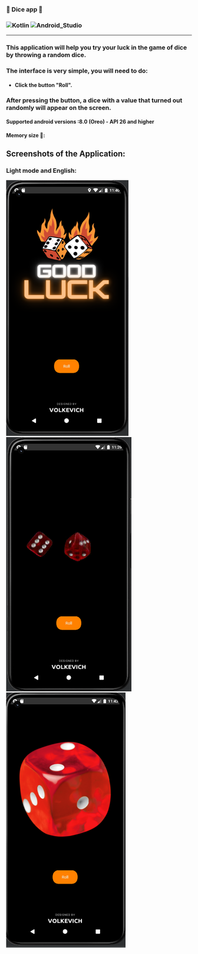 ### 🎲 Dice app 📱 
### ![Kotlin](https://img.shields.io/badge/Kotlin-blueviolet?style=for-the-badge&logo=Kotlin&logoColor=blue) ![Android_Studio](https://img.shields.io/badge/Android_Studio-black?style=for-the-badge&logo=AndroidStudio&logoColor=green) 
___
### This application will help you try your luck in the game of dice by throwing a random dice.
### The interface is very simple, you will need to do:
 - #### Click the button "Roll".

### After pressing the button, a dice with a value that turned out randomly will appear on the screen.

#### Supported android versions :8.0 (Oreo) - API 26 and higher
#### Memory size :minidisc:: 
## Screenshots of the Application:

### Light mode and English:

<img src="scrin2.png"/>
<img src="scrin1.png"/>
<img src="scrin3.png"/>


